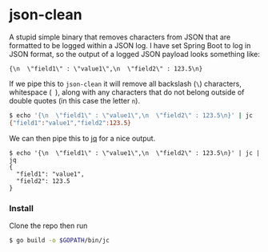 # json-clean

A stupid simple binary that removes characters from JSON that are formatted to be logged within a JSON log. 
I have set Spring Boot to log in JSON format, so the output of a logged JSON payload looks something like:
```
{\n  \"field1\" : \"value1\",\n  \"field2\" : 123.5\n}
```
If we pipe this to `json-clean` it will remove all backslash (`\`) characters, whitespace (` `), along with any characters that do
not belong outside of double quotes (in this case the letter `n`).
```sh
$ echo '{\n  \"field1\" : \"value1\",\n  \"field2\" : 123.5\n}' | jc
{"field1":"value1","field2":123.5}
```
We can then pipe this to [jq](https://jqlang.github.io/jq/) for a nice output.
```json5
$ echo '{\n  \"field1\" : \"value1\",\n  \"field2\" : 123.5\n}' | jc | jq
{
  "field1": "value1",
  "field2": 123.5
}
```
### Install
Clone the repo then run
```sh
$ go build -o $GOPATH/bin/jc
```
